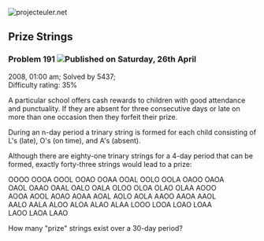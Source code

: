 ![projecteuler.net](images/print_page_logo.png)

## Prize Strings

### Problem 191 ![](images/icon_info.png)Published on Saturday, 26th April
2008, 01:00 am; Solved by 5437;  
Difficulty rating: 35%

A particular school offers cash rewards to children with good attendance and
punctuality. If they are absent for three consecutive days or late on more
than one occasion then they forfeit their prize.

During an n-day period a trinary string is formed for each child consisting of
L's (late), O's (on time), and A's (absent).

Although there are eighty-one trinary strings for a 4-day period that can be
formed, exactly forty-three strings would lead to a prize:

OOOO OOOA OOOL OOAO OOAA OOAL OOLO OOLA OAOO OAOA  
OAOL OAAO OAAL OALO OALA OLOO OLOA OLAO OLAA AOOO  
AOOA AOOL AOAO AOAA AOAL AOLO AOLA AAOO AAOA AAOL  
AALO AALA ALOO ALOA ALAO ALAA LOOO LOOA LOAO LOAA  
LAOO LAOA LAAO

How many "prize" strings exist over a 30-day period?

  
  

